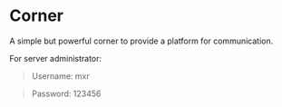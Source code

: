 # Corner
A simple but powerful corner to provide a platform for communication.

For server administrator:
> Username: mxr

> Password: 123456

